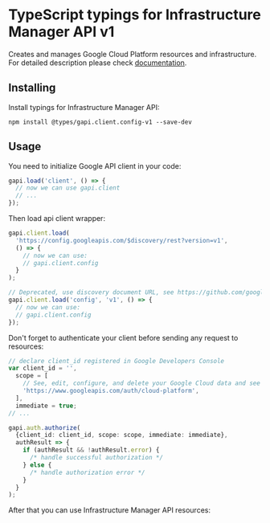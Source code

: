 # TypeScript typings for Infrastructure Manager API v1

Creates and manages Google Cloud Platform resources and infrastructure.
For detailed description please check [documentation](https://cloud.google.com/infrastructure-manager/docs).

## Installing

Install typings for Infrastructure Manager API:

```
npm install @types/gapi.client.config-v1 --save-dev
```

## Usage

You need to initialize Google API client in your code:

```typescript
gapi.load('client', () => {
  // now we can use gapi.client
  // ...
});
```

Then load api client wrapper:

```typescript
gapi.client.load(
  'https://config.googleapis.com/$discovery/rest?version=v1',
  () => {
    // now we can use:
    // gapi.client.config
  }
);
```

```typescript
// Deprecated, use discovery document URL, see https://github.com/google/google-api-javascript-client/blob/master/docs/reference.md#----gapiclientloadname----version----callback--
gapi.client.load('config', 'v1', () => {
  // now we can use:
  // gapi.client.config
});
```

Don't forget to authenticate your client before sending any request to resources:

```typescript
// declare client_id registered in Google Developers Console
var client_id = '',
  scope = [
    // See, edit, configure, and delete your Google Cloud data and see the email address for your Google Account.
    'https://www.googleapis.com/auth/cloud-platform',
  ],
  immediate = true;
// ...

gapi.auth.authorize(
  {client_id: client_id, scope: scope, immediate: immediate},
  authResult => {
    if (authResult && !authResult.error) {
      /* handle successful authorization */
    } else {
      /* handle authorization error */
    }
  }
);
```

After that you can use Infrastructure Manager API resources: <!-- TODO: make this work for multiple namespaces -->

```typescript

```
